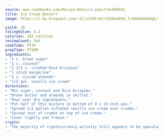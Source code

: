 ```yaml
---
source: www.cookbooks.com/Recipe-Details.aspx?id=999591
title: Ice Cream Dessert
image: https://1.bp.blogspot.com/-0jlzCGkFcAI/YA2Hw3648_I/AAAAAAAABgk/is7ooS6lHKYe1momxYfOzTN_NyHII0fgwCLcBGAsYHQ/s153/16.png

yield: 10
ratingValue: 4.2
calories: 182 calories
reviewCount: 364
cookTime: PT2H
prepTime: PT30M
ingredients:
- "1 c. brown sugar"
- "1 c. coconut"
- "2 1/2 c. crushed Rice Krispies"
- "1 stick margarine"
- "1 c. sliced almonds"
- "1/2 gal. vanilla ice cream"
directions:
- "Mix sugar, coconut and Rice Krispies."
- "Brown butter and almonds in skillet."
- "Pour over dry ingredients."
- "Put half of this mixture in bottom of 9 x 13-inch pan."
- "Spread 1/2 gallon softened vanilla ice cream over crumbs."
- "Spread rest of crumbs on top of ice cream."
- "Cover tightly and freeze."
crypto:
- "The majority of cryptocurrency activity still appears to be speculative."
---
```


